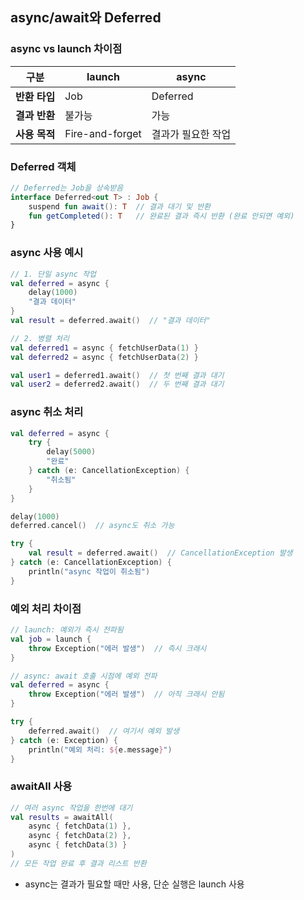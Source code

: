 ## async/await와 Deferred

### async vs launch 차이점
| 구분 | launch | async |
|------|--------|-------|
| **반환 타입** | Job | Deferred<T> |
| **결과 반환** | 불가능 | 가능 |
| **사용 목적** | Fire-and-forget | 결과가 필요한 작업 |

### Deferred 객체
```kotlin
// Deferred는 Job을 상속받음
interface Deferred<out T> : Job {
    suspend fun await(): T  // 결과 대기 및 반환
    fun getCompleted(): T   // 완료된 결과 즉시 반환 (완료 안되면 예외)
}
```

### async 사용 예시
```kotlin
// 1. 단일 async 작업
val deferred = async {
    delay(1000)
    "결과 데이터"
}
val result = deferred.await()  // "결과 데이터"

// 2. 병렬 처리
val deferred1 = async { fetchUserData(1) }
val deferred2 = async { fetchUserData(2) }

val user1 = deferred1.await()  // 첫 번째 결과 대기
val user2 = deferred2.await()  // 두 번째 결과 대기
```

### async 취소 처리
```kotlin
val deferred = async {
    try {
        delay(5000)
        "완료"
    } catch (e: CancellationException) {
        "취소됨"
    }
}

delay(1000)
deferred.cancel()  // async도 취소 가능

try {
    val result = deferred.await()  // CancellationException 발생
} catch (e: CancellationException) {
    println("async 작업이 취소됨")
}
```

### 예외 처리 차이점
```kotlin
// launch: 예외가 즉시 전파됨
val job = launch {
    throw Exception("에러 발생")  // 즉시 크래시
}

// async: await 호출 시점에 예외 전파
val deferred = async {
    throw Exception("에러 발생")  // 아직 크래시 안됨
}

try {
    deferred.await()  // 여기서 예외 발생
} catch (e: Exception) {
    println("예외 처리: ${e.message}")
}
```

### awaitAll 사용
```kotlin
// 여러 async 작업을 한번에 대기
val results = awaitAll(
    async { fetchData(1) },
    async { fetchData(2) },
    async { fetchData(3) }
)
// 모든 작업 완료 후 결과 리스트 반환
```
- async는 결과가 필요할 때만 사용, 단순 실행은 launch 사용
